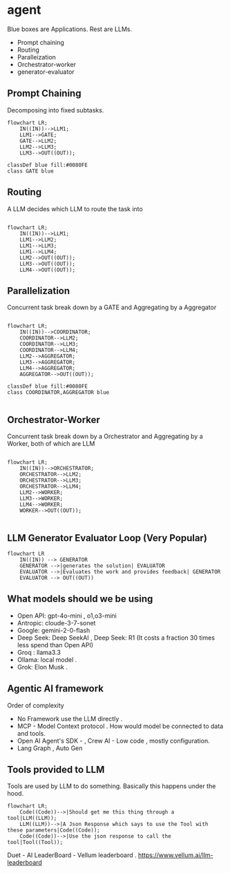 # agent

Blue boxes are Applications. Rest are LLMs. 
- Prompt chaining
- Routing
- Paralleization
- Orchestrator-worker
- generator-evaluator

## Prompt Chaining 
Decomposing into fixed subtasks. 

```mermaid
flowchart LR;
    IN((IN))-->LLM1;
    LLM1-->GATE;
    GATE-->LLM2;
    LLM2-->LLM3;
    LLM3-->OUT((OUT));

classDef blue fill:#0080FE
class GATE blue
```

## Routing 
A LLM decides which LLM to route the task into

```mermaid

flowchart LR;
    IN((IN))-->LLM1;
    LLM1-->LLM2;
    LLM1-->LLM3;
    LLM1-->LLM4;
    LLM2-->OUT((OUT));
    LLM3-->OUT((OUT));
    LLM4-->OUT((OUT));
```

## Parallelization
Concurrent task break down by a GATE and Aggregating by a Aggregator
```mermaid

flowchart LR;
    IN((IN))-->COORDINATOR;
    COORDINATOR-->LLM2;
    COORDINATOR-->LLM3;
    COORDINATOR-->LLM4;
    LLM2-->AGGREGATOR;
    LLM3-->AGGREGATOR;
    LLM4-->AGGREGATOR;
    AGGREGATOR-->OUT((OUT));
   
classDef blue fill:#0080FE
class COORDINATOR,AGGREGATOR blue


```

## Orchestrator-Worker
Concurrent task break down by a Orchestrator and Aggregating by a Worker, both of which are LLM
```mermaid

flowchart LR;
    IN((IN))-->ORCHESTRATOR;
    ORCHESTRATOR-->LLM2;
    ORCHESTRATOR-->LLM3;
    ORCHESTRATOR-->LLM4;
    LLM2-->WORKER;
    LLM3-->WORKER;
    LLM4-->WORKER;
    WORKER-->OUT((OUT));
   
```
## LLM Generator Evaluator Loop (Very Popular)
```mermaid
flowchart LR
    IN((IN)) --> GENERATOR
    GENERATOR -->|generates the solution| EVALUATOR
    EVALUATOR -->|Evaluates the work and provides feedback| GENERATOR
    EVALUATOR --> OUT((OUT))

```
## What models should we be using 
- Open API:  gpt-4o-mini , o1,o3-mini
- Antropic:  cloude-3-7-sonet 
- Google: gemini-2-0-flash
- Deep Seek: Deep SeekAI , Deep Seek: R1 (It costs a fraction 30 times less spend than Open API)
- Groq : llama3.3
- Ollama: local model . 
- Grok: Elon Musk . 

## Agentic AI framework 
Order of complexity
- No Framework use the LLM directly .
- MCP - Model Context protocol . How would model be connected to data and tools.
- Open AI Agent's SDK -  , Crew AI - Low code  , mostly configuration.
- Lang Graph , Auto Gen

## Tools provided to LLM 
Tools are used by LLM to do something. Basically this happens under the hood. 

```mermaid
flowchart LR;
    Code((Code))-->|Should get me this thing through a tool|LLM((LLM));
    LLM((LLM))-->|A Json Response which says to use the Tool with these parameters|Code((Code));
    Code((Code))-->|Use the json response to call the tool|Tool((Tool));   
```


Duet - AI 
LeaderBoard - Vellum leaderboard . https://www.vellum.ai/llm-leaderboard 



